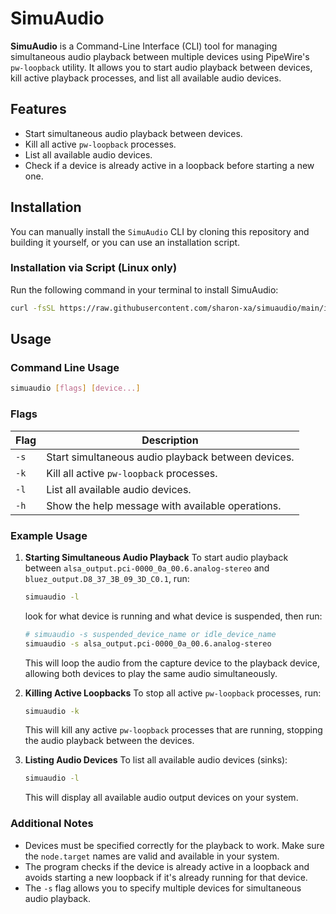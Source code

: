 # SimuAudio

**SimuAudio** is a Command-Line Interface (CLI) tool for managing simultaneous audio playback between multiple devices using PipeWire's `pw-loopback` utility. It allows you to start audio playback between devices, kill active playback processes, and list all available audio devices.

## Features

- Start simultaneous audio playback between devices.
- Kill all active `pw-loopback` processes.
- List all available audio devices.
- Check if a device is already active in a loopback before starting a new one.

## Installation

You can manually install the `SimuAudio` CLI by cloning this repository and building it yourself, or you can use an installation script.

### Installation via Script (Linux only)

Run the following command in your terminal to install SimuAudio:

```bash
curl -fsSL https://raw.githubusercontent.com/sharon-xa/simuaudio/main/install.sh | sudo bash
```

## Usage

### Command Line Usage

```bash
simuaudio [flags] [device...]
```

### Flags

| Flag        | Description                                                         |
|-------------|---------------------------------------------------------------------|
| `-s`        | Start simultaneous audio playback between devices.                 |
| `-k`        | Kill all active `pw-loopback` processes.                           |
| `-l`        | List all available audio devices.                                  |
| `-h`        | Show the help message with available operations.                   |

### Example Usage

1. **Starting Simultaneous Audio Playback**
   To start audio playback between `alsa_output.pci-0000_0a_00.6.analog-stereo` and `bluez_output.D8_37_3B_09_3D_C0.1`, run:
   ```bash
   simuaudio -l
   ```
   look for what device is running and what device is suspended, then run:
   ```bash
   # simuaudio -s suspended_device_name or idle_device_name
   simuaudio -s alsa_output.pci-0000_0a_00.6.analog-stereo
   ```

   This will loop the audio from the capture device to the playback device, allowing both devices to play the same audio simultaneously.

2. **Killing Active Loopbacks**
   To stop all active `pw-loopback` processes, run:
   ```bash
   simuaudio -k
   ```

   This will kill any active `pw-loopback` processes that are running, stopping the audio playback between the devices.

3. **Listing Audio Devices**
   To list all available audio devices (sinks):
   ```bash
   simuaudio -l
   ```

   This will display all available audio output devices on your system.

### Additional Notes

- Devices must be specified correctly for the playback to work. Make sure the `node.target` names are valid and available in your system.
- The program checks if the device is already active in a loopback and avoids starting a new loopback if it's already running for that device.
- The `-s` flag allows you to specify multiple devices for simultaneous audio playback.
